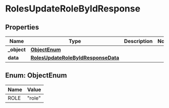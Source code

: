 

# RolesUpdateRoleByIdResponse


## Properties

| Name | Type | Description | Notes |
|------------ | ------------- | ------------- | -------------|
|**_object** | [**ObjectEnum**](#ObjectEnum) |  |  |
|**data** | [**RolesUpdateRoleByIdResponseData**](RolesUpdateRoleByIdResponseData.md) |  |  |



## Enum: ObjectEnum

| Name | Value |
|---- | -----|
| ROLE | &quot;role&quot; |



